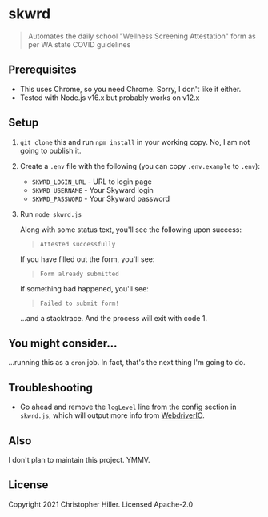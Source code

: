 # skwrd

> Automates the daily school "Wellness Screening Attestation" form as per WA state COVID guidelines

## Prerequisites

- This uses Chrome, so you need Chrome. Sorry, I don't like it either.
- Tested with Node.js v16.x but probably works on v12.x

## Setup

1. `git clone` this and run `npm install` in your working copy.  No, I am not going to publish it.
1. Create a `.env` file with the following (you can copy `.env.example` to `.env`):

   - `SKWRD_LOGIN_URL` - URL to login page
   - `SKWRD_USERNAME` - Your Skyward login
   - `SKWRD_PASSWORD` - Your Skyward password

1. Run `node skwrd.js`

    Along with some status text, you'll see the following upon success:

    > `Attested successfully`

    If you have filled out the form, you'll see:

    > `Form already submitted`

    If something bad happened, you'll see:

    > `Failed to submit form!`

    ...and a stacktrace. And the process will exit with code 1.

## You might consider...

...running this as a `cron` job.  In fact, that's the next thing I'm going to do.

## Troubleshooting

- Go ahead and remove the `logLevel` line from the config section in `skwrd.js`, which will output more info from [WebdriverIO](https://webdriver.io).

## Also

I don't plan to maintain this project.  YMMV.

## License

Copyright 2021 Christopher Hiller. Licensed Apache-2.0
